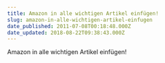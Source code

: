 ```yaml
---
title: Amazon in alle wichtigen Artikel einfügen!
slug: amazon-in-alle-wichtigen-artikel-einfugen
date_published: 2011-07-08T00:18:48.000Z
date_updated: 2018-08-22T09:38:43.000Z
---
```


Amazon in alle wichtigen Artikel einfügen!
